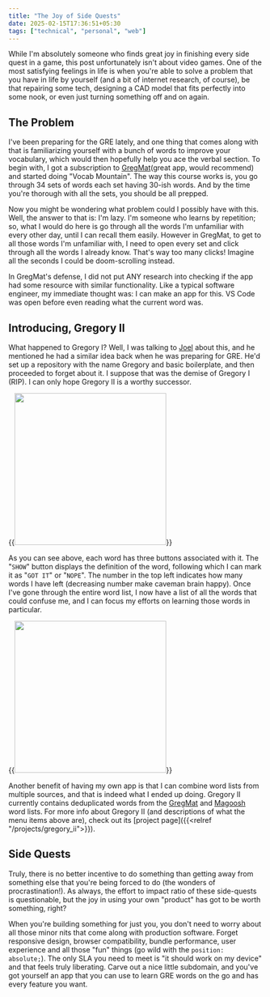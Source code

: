 ```yaml
---
title: "The Joy of Side Quests"
date: 2025-02-15T17:36:51+05:30
tags: ["technical", "personal", "web"]
---
```


While I'm absolutely someone who finds great joy in finishing every side quest in a game, this post unfortunately isn't about video games. One of the most satisfying feelings in life is when you're able to solve a problem that you have in life by yourself (and a bit of internet research, of course), be that repairing some tech, designing a CAD model that fits perfectly into some nook, or even just turning something off and on again.


## The Problem

I've been preparing for the GRE lately, and one thing that comes along with that is familiarizing yourself with a bunch of words to improve your vocabulary, which would then hopefully help you ace the verbal section. To begin with, I got a subscription to [GregMat](https://www.gregmat.com)(great app, would recommend) and started doing "Vocab Mountain". The way this course works is, you go through 34 sets of words each set having 30-ish words. And by the time you're thorough with all the sets, you should be all prepped.

Now you might be wondering what problem could I possibly have with this. Well, the answer to that is: I'm lazy. I'm someone who learns by repetition; so, what I would do here is go through all the words I'm unfamiliar with every other day, until I can recall them easily. However in GregMat, to get to all those words I'm unfamiliar with, I need to open every set and click through all the words I already know. That's way too many clicks! Imagine all the seconds I could be doom-scrolling instead.

In GregMat's defense, I did not put ANY research into checking if the app had some resource with similar functionality. Like a typical software engineer, my immediate thought was: I can make an app for this. VS Code was open before even reading what the current word was.

## Introducing, Gregory II

What happened to Gregory I? Well, I was talking to [Joel](https://www.linkedin.com/in/joelmathewc/) about this, and he mentioned he had a similar idea back when he was preparing for GRE. He'd set up a repository with the name Gregory and basic boilerplate, and then proceeded to forget about it. I suppose that was the demise of Gregory I (RIP). I can only hope Gregory II is a worthy successor.

{{<image src="/projects/gregory_ii/word.png" height="300px" caption="a snippet of Gregory II">}}

As you can see above, each word has three buttons associated with it. The "`SHOW`" button displays the definition of the word, following which I can mark it as "`GOT IT`" or "`NOPE`". The number in the top left indicates how many words I have left (decreasing number make caveman brain happy). Once I've gone through the entire word list, I now have a list of all the words that could confuse me, and I can focus my efforts on learning those words in particular.

{{<image src="/projects/gregory_ii/menu.png" height="300px" caption="left: the homepage,  right: the control panel">}}

Another benefit of having my own app is that I can combine word lists from multiple sources, and that is indeed what I ended up doing. Gregory II currently contains deduplicated words from the [GregMat](https://www.gregmat.com/recommended-resources) and [Magoosh](https://s3.amazonaws.com/magoosh.resources/magoosh-gre-1000-words_oct01.pdf) word lists. For more info about Gregory II (and descriptions of what the menu items above are), check out its [project page]({{<relref "/projects/gregory_ii">}}).

## Side Quests

Truly, there is no better incentive to do something than getting away from something else that you're being forced to do (the wonders of procrastination!). As always, the effort to impact ratio of these side-quests is questionable, but the joy in using your own "product" has got to be worth something, right?

When you're building something for just you, you don't need to worry about all those minor nits that come along with production software. Forget responsive design, browser compatibility, bundle performance, user experience and all those "fun" things (go wild with the `position: absolute;`). The only SLA you need to meet is "it should work on my device" and that feels truly liberating. Carve out a nice little subdomain, and you've got yourself an app that you can use to learn GRE words on the go and has every feature you want.